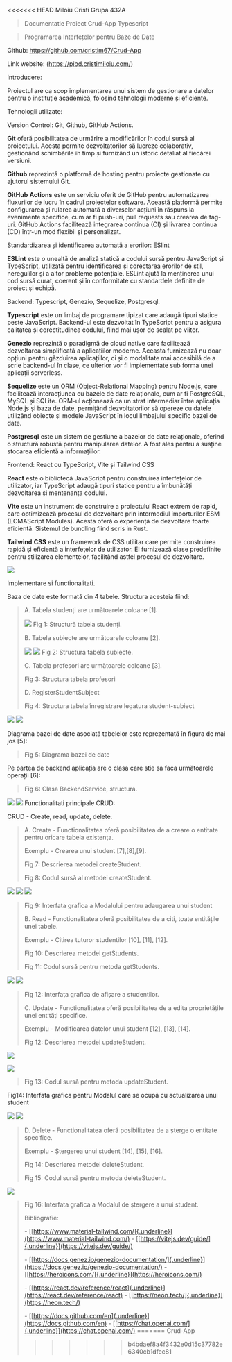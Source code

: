 <<<<<<< HEAD
Miloiu Cristi 
Grupa 432A

> Documentatie Proiect Crud-App Typescript 

> Programarea Interfețelor pentru Baze de Date

Github:
https://github.com/cristim67/Crud-App

Link website:
(https://pibd.cristimiloiu.com/)

Introducere:

Proiectul are ca scop implementarea unui sistem de gestionare a datelor
pentru o instituție academică, folosind tehnologii moderne și eficiente.

Tehnologii utilizate:

Version Control: Git, Github, GitHub Actions.

**Git** oferă posibilitatea de urmărire a modificărilor în codul sursă
al proiectului. Acesta permite dezvoltatorilor să lucreze colaborativ,
gestionând schimbările în timp și furnizând un istoric detaliat al
fiecărei versiuni.

**Github** reprezintă o platformă de hosting pentru proiecte gestionate
cu ajutorul sistemului Git.

**GitHub** **Actions** este un serviciu oferit de GitHub pentru
automatizarea fluxurilor de lucru în cadrul proiectelor software.
Această platformă permite configurarea și rularea automată a diverselor
acțiuni în răspuns la evenimente specifice, cum ar fi push-uri, pull
requests sau crearea de tag-uri. GitHub Actions facilitează integrarea
continua (CI) și livrarea continua (CD) într-un mod flexibil și
personalizat.

Standardizarea și identificarea automată a erorilor: ESlint

**ESLint** este o unealtă de analiză statică a codului sursă pentru
JavaScript și TypeScript, utilizată pentru identificarea și corectarea
erorilor de stil, neregulilor și a altor probleme potențiale. ESLint
ajută la menținerea unui cod sursă curat, coerent și în conformitate cu
standardele definite de proiect și echipă.

Backend: Typescript, Genezio, Sequelize, Postgresql.

**Typescript** este un limbaj de programare tipizat care adaugă tipuri
statice peste JavaScript. Backend-ul este dezvoltat în TypeScript pentru
a asigura calitatea și corectitudinea codului, fiind mai ușor de scalat
pe viitor.

**Genezio** reprezintă o paradigmă de cloud native care facilitează
dezvoltarea simplificată a aplicațiilor moderne. Aceasta furnizează nu
doar opțiuni pentru găzduirea aplicațiilor, ci și o modalitate mai
accesibilă de a scrie backend-ul în clase, ce ulterior vor fi
implementate sub forma unei aplicații serverless.

**Sequelize** este un ORM (Object-Relational Mapping) pentru Node.js,
care facilitează interacțiunea cu bazele de date relaționale, cum ar fi
PostgreSQL, MySQL și SQLite. ORM-ul acționează ca un strat intermediar
între aplicația Node.js și baza de date, permițând dezvoltatorilor să
opereze cu datele utilizând obiecte și modele JavaScript în locul
limbajului specific bazei de date.

**Postgresql** este un sistem de gestiune a bazelor de date relaționale,
oferind o structură robustă pentru manipularea datelor. A fost ales
pentru a susține stocarea eficientă a informațiilor.

Frontend: React cu TypeScript, Vite și Tailwind CSS

**React** este o bibliotecă JavaScript pentru construirea interfețelor
de utilizator, iar TypeScript adaugă tipuri statice pentru a îmbunătăți
dezvoltarea și mentenanța codului.

**Vite** este un instrument de construire a proiectului React extrem de
rapid, care optimizează procesul de dezvoltare prin intermediul
importurilor ESM (ECMAScript Modules). Acesta oferă o experiență de
dezvoltare foarte eficientă. Sistemul de bundling fiind scris in Rust.

**Tailwind** **CSS** este un framework de CSS utilitar care permite
construirea rapidă și eficientă a interfețelor de utilizator. El
furnizează clase predefinite pentru stilizarea elementelor, facilitând
astfel procesul de dezvoltare.

![](photo-readme/ue5s5pth.png)

Implementare si functionalitati.

Baza de date este formată din 4 tabele. Structura acesteia fiind:

> A. Tabela studenți are următoarele coloane \[1\]:
>
> ![](photo-readme/z1wdpyrs.png)
> Fig 1: Structură tabela studenți.
>
> B. Tabela subiecte are următoarele coloane \[2\].
>
> ![](photo-readme/0nkc3ykj.png)
> ![](photo-readme/chra13ii.png)
> Fig 2: Structura tabela subiecte.
>
> C. Tabela profesori are următoarele coloane \[3\].
>
> Fig 3: Structura tabela profesori
>
> D. RegisterStudentSubject
>
> Fig 4: Structura tabela înregistrare legatura student-subiect

![](photo-readme/esql1pfe.png)
![](photo-readme/wv4pw5tr.png)

Diagrama bazei de date asociată tabelelor este reprezentată în figura de
mai jos \[5\]:

> Fig 5: Diagrama bazei de date

Pe partea de backend aplicația are o clasa care stie sa faca următoarele
operații \[6\]:

> Fig 6: Clasa BackendService, structura.

![](photo-readme/2z2pwcrk.png)
![](photo-readme/sr4biw4g.png)
Functionalitati principale CRUD:

CRUD - Create, read, update, delete.

> A. Create - Functionalitatea oferă posibilitatea de a creare o
> entitate pentru oricare tabela existența.
>
> Exemplu - Crearea unui student \[7\],\[8\],\[9\].
>
> Fig 7: Descrierea metodei createStudent.
>
> Fig 8: Codul sursă al metodei createStudent.

![](photo-readme/yhlyjxoc.png)
![](photo-readme/vvlfjmpc.png)
![](photo-readme/ynjbhjnw.png)
> Fig 9: Interfata grafica a Modalului pentru adaugarea unui student
>
> B. Read - Functionalitatea oferă posibilitatea de a citi, toate
> entitățile unei tabele.
>
> Exemplu - Citirea tuturor studentilor \[10\], \[11\], \[12\].
>
> Fig 10: Descrierea metodei getStudents.
>
> Fig 11: Codul sursă pentru metoda getStudents.

![](photo-readme/oizjvwcq.png)
![](photo-readme/zsocigrf.png)
> Fig 12: Interfața grafica de afișare a studentilor.
>
> C. Update - Functionalitatea oferă posibilitatea de a edita
> proprietățile unei entități specifice.
>
> Exemplu - Modificarea datelor unui student \[12\], \[13\], \[14\].
>
> Fig 12: Descrierea metodei updateStudent.

![](photo-readme/ihlqcvwb.png)

![](photo-readme/ks0wxc3g.png)
> Fig 13: Codul sursă pentru metoda updateStudent.

Fig14: Interfata grafica pentru Modalul care se ocupă cu actualizarea
unui student

![](photo-readme/yzf4rftl.png)
![](photo-readme/5wcdlrpj.png)

> D. Delete - Functionalitatea oferă posibilitatea de a șterge o
> entitate specifice.
>
> Exemplu - Ștergerea unui student \[14\], \[15\], \[16\].
>
> Fig 14: Descrierea metodei deleteStudent.
>
> Fig 15: Codul sursă pentru metoda deleteStudent.

![](photo-readme/rdmtueod.png)

> Fig 16: Interfata grafica a Modalul de ștergere a unui student.
>
> Bibliografie:
>
> \-
> [[https://www.material-tailwind.com/]{.underline}](https://www.material-tailwind.com/) -
> [[https://vitejs.dev/guide/]{.underline}](https://vitejs.dev/guide/)
>
> \-
> [[https://docs.genez.io/genezio-documentation/]{.underline}](https://docs.genez.io/genezio-documentation/) -
> [[https://heroicons.com/]{.underline}](https://heroicons.com/)
>
> \-
> [[https://react.dev/reference/react]{.underline}](https://react.dev/reference/react) -
> [[https://neon.tech/]{.underline}](https://neon.tech/)
>
> \-
> [[https://docs.github.com/en]{.underline}](https://docs.github.com/en) -
> [[https://chat.openai.com/]{.underline}](https://chat.openai.com/)
=======
Crud-App
>>>>>>> b4bdaef8a4f3432e0d15c37782e6340cb1dfec81
